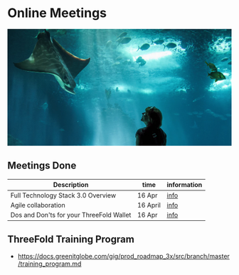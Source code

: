 # Online Meetings

![](../images/sea.png)

## Meetings Done

| Description | time | information |
| ---- | ---- | ---- |
| Full Technology Stack 3.0 Overview |  16 Apr | [info](https://docs.greenitglobe.com/gig/prod_roadmap_3x/src/branch/master/meetings/architecure1) |
| Agile collaboration|  16 April | [info](https://docs.grid.tf/threefold/info/src/branch/master/online_meetings/meetings/agile_collaboration.md) |
| Dos and Don'ts for your ThreeFold Wallet | 16 Apr | [info](https://docs.grid.tf/threefold/info/src/branch/master/online_meetings/meeting/online_meeting_wallet.md) |

## ThreeFold Training Program

- https://docs.greenitglobe.com/gig/prod_roadmap_3x/src/branch/master/training_program.md

